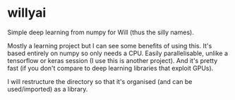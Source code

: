 # willyai

Simple deep learning from numpy for Will (thus the silly names).

Mostly a learning project but I can see some benefits of using this. It's based entirely on numpy so only needs a CPU. Easily parallelisable, unlike a tensorflow or keras session (I use this is another project). And it's pretty fast (if you don't compare to deep learning libraries that exploit GPUs).

I will restructure the directory so that it's organised (and can be used/imported) as a library.

